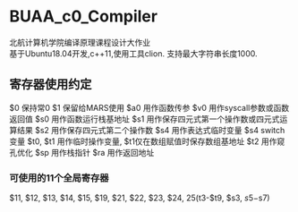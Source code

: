 # BUAA_c0_Compiler
北航计算机学院编译原理课程设计大作业  
基于Ubuntu18.04开发,c++11,使用工具clion.
支持最大字符串长度1000.

## 寄存器使用约定
$0 保持常0
$1 保留给MARS使用
$a0 用作函数传参
$v0 用作syscall参数或函数返回值
$s0 用作函数运行栈基地址
$s1 用作保存四元式第一个操作数或四元式运算结果
$s2 用作保存四元式第二个操作数
$s4 用作表达式临时变量
$s4 switch变量
$t0, $t1 用作临时操作变量, $t1仅在数组赋值时保存数组基地址
$t2 用作窥孔优化
$sp 用作栈指针
$ra 用作返回地址

### 可使用的11个全局寄存器
$11, $12, $13, $14, $15, $19, $21, $22, $23, $24, $25($t3-$t9, $s3, $s5-$s7)